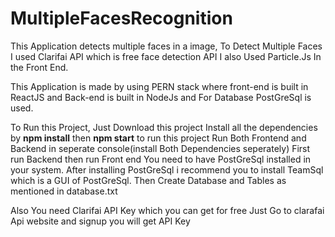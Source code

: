 # MultipleFacesRecognition

This Application detects multiple faces in a image,
To Detect Multiple Faces I used Clarifai API which is free face detection API
I also Used Particle.Js In the Front End.

This Application is made by using PERN stack
where front-end is built in ReactJS and Back-end is built in NodeJs and For Database PostGreSql is used.

To Run this Project,
Just Download this project
Install all the dependencies by <strong>npm install</strong> then <strong>npm start</strong> to run this project
Run Both Frontend and Backend in seperate console(install Both Dependencies seperately)
First run Backend then run Front end
You need to have PostGreSql installed in your system.
After installing PostGreSql i recommend you to install TeamSql which is a GUI of PostGreSql.
Then Create Database and Tables as mentioned in database.txt

Also You need Clarifai API Key which you can get for free
Just Go to clarafai Api website and signup you will get API Key


